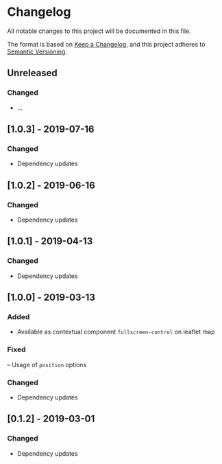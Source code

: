 # Changelog
All notable changes to this project will be documented in this file.

The format is based on [Keep a Changelog](https://keepachangelog.com/en/1.0.0/),
and this project adheres to [Semantic Versioning](https://semver.org/spec/v2.0.0.html).


## Unreleased
### Changed
- …

## [1.0.3] - 2019-07-16
### Changed
- Dependency updates

## [1.0.2] - 2019-06-16
### Changed
- Dependency updates

## [1.0.1] - 2019-04-13
### Changed
- Dependency updates

## [1.0.0] - 2019-03-13
### Added
- Available as contextual component `fullscreen-control` on leaflet map

### Fixed
– Usage of `position` options

### Changed
- Dependency updates

## [0.1.2] - 2019-03-01
### Changed
- Dependency updates
